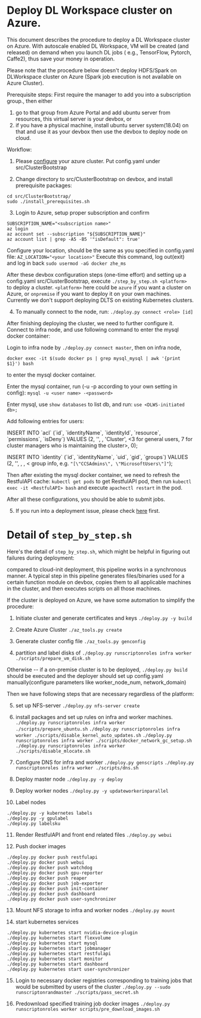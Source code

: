 # Deploy DL Workspace cluster on Azure. 

This document describes the procedure to deploy a DL Workspace cluster on Azure. With autoscale enabled DL Workspace, VM will be created (and released) on demand when you launch DL jobs ( e.g., TensorFlow, Pytorch, Caffe2), thus save your money in operation.

Please note that the procedure below doesn't deploy HDFS/Spark on DLWorkspace cluster on Azure (Spark job execution is not available on Azure Cluster).

Prerequisite steps:
First require the manager to add you into a subscription group., then either 
1. go to that group from Azure Portal and add ubuntu server from resources, this virtual server is your devbox, or 
2. if you have a physical machine, install ubuntu server system(18.04) on that and use it as your devbox
then use the devbox to deploy node on cloud.

Workflow:
1. Please [configure](configure.md) your azure cluster. Put config.yaml under src/ClusterBootstrap

2. Change directory to src/ClusterBootstrap on devbox, and install prerequisite packages:
```
cd src/ClusterBootstrap/ 
sudo ./install_prerequisites.sh
```
3. Login to Azure, setup proper subscription and confirm
```
SUBSCRIPTION_NAME="<subscription name>" 
az login
az account set --subscription "${SUBSCRIPTION_NAME}" 
az account list | grep -A5 -B5 '"isDefault": true'
```
Configure your location, should be the same as you specified in config.yaml file:
```AZ_LOCATION="<your location>"```
Execute this command, log out(exit) and log in back
```sudo usermod -aG docker zhe_ms```

After these devbox configuration steps (one-time effort) and setting up a config.yaml src/ClusterBootstrap, execute
```./step_by_step.sh <platform>```  
to deploy a cluster. `<platform>` here could be `azure` if you want a cluster on Azure, or `onpremise` if you want to deploy it on your own machines. Currently we don't support deploying DLTS on existing Kubernetes clusters.


4.  To manually connect to the node, run:
```./deploy.py connect <role> [id]```

After finishing deploying the cluster, we need to further configure it. 
Connect to infra node, and use following command to enter the mysql docker container:

Login to infra node by `./deploy.py connect master`, then on infra node,

```docker exec -it $(sudo docker ps | grep mysql_mysql | awk '{print $1}') bash```

to enter the mysql docker container.

Enter the mysql container, run (-u -p according to your own setting in config):
`mysql -u <user name> -<password>`

Enter mysql, use `show databases` to list db, and run:
`use <DLWS-initiated db>;`

Add following entries for users:

INSERT INTO \`acl\` (\`id\`, \`identityName\`, \`identityId\`, \`resource\`, \`permissions\`, \`isDeny\`) VALUES (2, '<user account>', <uid>, 'Cluster', <3 for general users, 7 for cluster managers who is maintaining the cluster>, 0);

INSERT INTO \`identity\` (\`id\`, \`identityName\`, \`uid\`, \`gid\`, \`groups\`) VALUES (2, '<user account>', <uid>, <gid>, < group info, e.g. `"[\"CCSAdmins\", \"MicrosoftUsers\"]"`);

Then after existing the mysql docker container, we need to refresh the RestfulAPI cache:
`kubectl get pods` to get RestfulAPI pod, then run
```kubectl exec -it <RestfulAPI> bash```
and execute `apachectl restart` in the pod.

After all these configurations, you should be able to submit jobs.

5. If you run into a deployment issue, please check [here](FAQ.md) first.

# Detail of `step_by_step.sh`

Here's the detail of `step_by_step.sh`, which might be helpful in figuring out failures during deployment:

compared to cloud-init deployment, this pipeline works in a synchronous manner. A typical step in this pipeline generates files/binaries used for a certain function module on devbox, copies them to all applicable machines in the cluster, and then executes scripts on all those machines. 

If the cluster is deployed on Azure, we have some automation to simplify the procedure:

1. Initiate cluster and generate certificates and keys
```./deploy.py -y build```

2. Create Azure Cluster
```./az_tools.py create```

3. Generate cluster config file
```./az_tools.py genconfig```

4. partition and label disks of 
```./deploy.py runscriptonroles infra worker ./scripts/prepare_vm_disk.sh```

Otherwise -- if a on-premise cluster is to be deployed, ```./deploy.py build``` should be executed and the deployer should set up config.yaml manually(configure parameters like worker_node_num, network_domain)

Then we have following steps that are necessary regardless of the platform:

5. set up NFS-server
```./deploy.py nfs-server create```

6. install packages and set up rules on infra and worker machines.
```./deploy.py runscriptonroles infra worker ./scripts/prepare_ubuntu.sh```
```./deploy.py runscriptonroles infra worker ./scripts/disable_kernel_auto_updates.sh```
```./deploy.py runscriptonroles infra worker ./scripts/docker_network_gc_setup.sh```
```./deploy.py runscriptonroles infra worker ./scripts/disable_mlocate.sh```

7. Configure DNS for infra and worker
```./deploy.py genscripts```
```./deploy.py runscriptonroles infra worker ./scripts/dns.sh```

8. Deploy master node 
```./deploy.py -y deploy```

9. Deploy worker nodes
```./deploy.py -y updateworkerinparallel```

10. Label nodes
```
./deploy.py -y kubernetes labels
./deploy.py -y gpulabel
./deploy.py labelsku
```

11. Render RestfulAPI and front end related files
```./deploy.py webui```

12. Push docker images
```
./deploy.py docker push restfulapi
./deploy.py docker push webui
./deploy.py docker push watchdog
./deploy.py docker push gpu-reporter
./deploy.py docker push reaper
./deploy.py docker push job-exporter
./deploy.py docker push init-container
./deploy.py docker push dashboard
./deploy.py docker push user-synchronizer
```

13. Mount NFS storage to infra and worker nodes
```./deploy.py mount```

14. start kubernetes services
```
./deploy.py kubernetes start nvidia-device-plugin
./deploy.py kubernetes start flexvolume
./deploy.py kubernetes start mysql
./deploy.py kubernetes start jobmanager
./deploy.py kubernetes start restfulapi
./deploy.py kubernetes start monitor
./deploy.py kubernetes start dashboard
./deploy.py kubernetes start user-synchronizer
```

15. Login to necessary docker registries corresponding to training jobs that would be submitted by users of the cluster
```./deploy.py --sudo runscriptonrandmaster ./scripts/pass_secret.sh```

16. Predownload specified training job docker images
```./deploy.py runscriptonroles worker scripts/pre_download_images.sh```